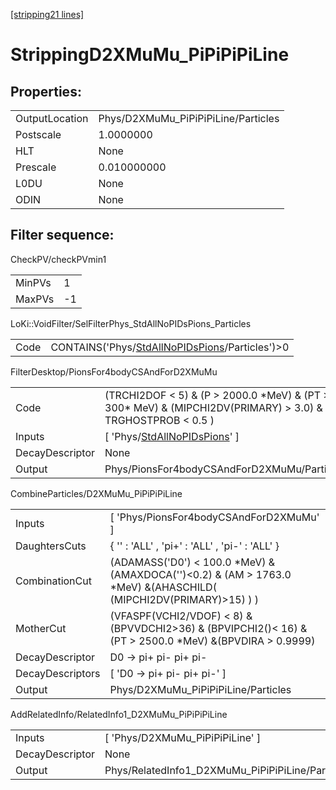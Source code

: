 [[stripping21 lines]](./stripping21-index)

# StrippingD2XMuMu_PiPiPiPiLine

## Properties:

|                |                                     |
|----------------|-------------------------------------|
| OutputLocation | Phys/D2XMuMu_PiPiPiPiLine/Particles |
| Postscale      | 1.0000000                           |
| HLT            | None                                |
| Prescale       | 0.010000000                         |
| L0DU           | None                                |
| ODIN           | None                                |

## Filter sequence:

CheckPV/checkPVmin1

|        |     |
|--------|-----|
| MinPVs | 1   |
| MaxPVs | -1  |

LoKi::VoidFilter/SelFilterPhys_StdAllNoPIDsPions_Particles

|      |                                                                                                    |
|------|----------------------------------------------------------------------------------------------------|
| Code | CONTAINS('Phys/[StdAllNoPIDsPions](./stripping21-commonparticles-stdallnopidspions)/Particles')\>0 |

FilterDesktop/PionsFor4bodyCSAndForD2XMuMu

|                 |                                                                                                                   |
|-----------------|-------------------------------------------------------------------------------------------------------------------|
| Code            | (TRCHI2DOF \< 5) & (P \> 2000.0 \*MeV) & (PT \> 300\* MeV) & (MIPCHI2DV(PRIMARY) \> 3.0) & ( TRGHOSTPROB \< 0.5 ) |
| Inputs          | [ 'Phys/[StdAllNoPIDsPions](./stripping21-commonparticles-stdallnopidspions)' ]                                 |
| DecayDescriptor | None                                                                                                              |
| Output          | Phys/PionsFor4bodyCSAndForD2XMuMu/Particles                                                                       |

CombineParticles/D2XMuMu_PiPiPiPiLine

|                  |                                                                                                                       |
|------------------|-----------------------------------------------------------------------------------------------------------------------|
| Inputs           | [ 'Phys/PionsFor4bodyCSAndForD2XMuMu' ]                                                                             |
| DaughtersCuts    | { '' : 'ALL' , 'pi+' : 'ALL' , 'pi-' : 'ALL' }                                                                        |
| CombinationCut   | (ADAMASS('D0') \< 100.0 \*MeV) & (AMAXDOCA('')\<0.2) & (AM \> 1763.0 \*MeV) &(AHASCHILD( (MIPCHI2DV(PRIMARY)\>15) ) ) |
| MotherCut        | (VFASPF(VCHI2/VDOF) \< 8) & (BPVVDCHI2\>36) & (BPVIPCHI2()\< 16) & (PT \> 2500.0 \*MeV) &(BPVDIRA \> 0.9999)          |
| DecayDescriptor  | D0 -\> pi+ pi- pi+ pi-                                                                                                |
| DecayDescriptors | [ 'D0 -\> pi+ pi- pi+ pi-' ]                                                                                        |
| Output           | Phys/D2XMuMu_PiPiPiPiLine/Particles                                                                                   |

AddRelatedInfo/RelatedInfo1_D2XMuMu_PiPiPiPiLine

|                 |                                                  |
|-----------------|--------------------------------------------------|
| Inputs          | [ 'Phys/D2XMuMu_PiPiPiPiLine' ]                |
| DecayDescriptor | None                                             |
| Output          | Phys/RelatedInfo1_D2XMuMu_PiPiPiPiLine/Particles |
